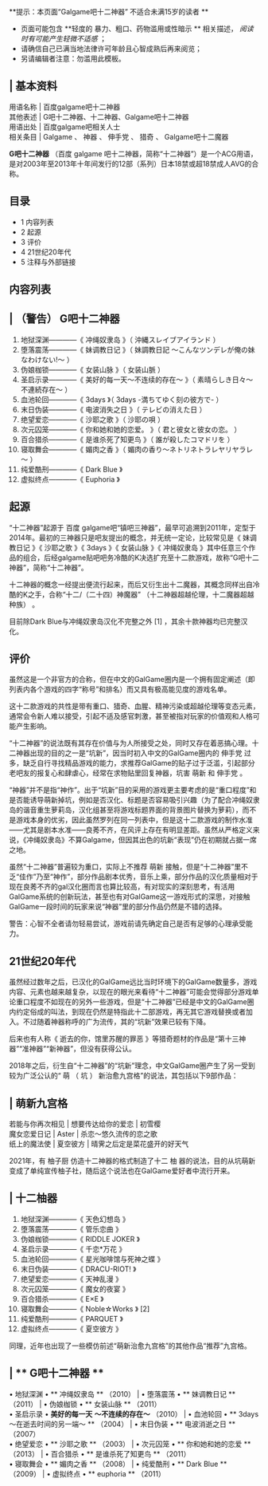 **提示：本页面“Galgame吧十二神器” 不适合未满15岁的读者  **

  * 页面可能包含 **轻度的 暴力、粗口、药物滥用或性暗示  ** 相关描述， _阅读时有可能产生轻微不适感_ ； 
  * 请确信自己已满当地法律许可年龄且心智成熟后再来阅览； 
  * 另请编辑者注意：勿滥用此模板。 

|  **基本资料**  
---  
用语名称  |  百度galgame吧十二神器   
其他表述  |  G吧十二神器、十二神器、Galgame吧十二神器   
用语出处  |  百度galgame吧相关人士   
相关条目  |  Galgame  、  神器  、  伸手党  、  猎奇  、  Galgame吧十二魔器   
  
**G吧十二神器** （百度  galgame
吧十二神器，简称“十二神器”）是一个ACG用语，是对2003年至2013年十年间发行的12部（系列）日本18禁或超18禁成人AVG的合称。

##  目录

  * 1  内容列表 
  * 2  起源 
  * 3  评价 
  * 4  21世纪20年代 
  * 5  注释与外部链接 

##  内容列表

|  （警告）  G吧十二神器  
---  
  
  1. 地狱深渊————《  冲绳奴隶岛  》（  沖縄スレイブアイランド  ） 
  2. 堕落震荡————《  妹调教日记  》（  妹調教日記 〜こんなツンデレが俺の妹なわけない!〜  ） 
  3. 伪娘枷锁————《  女装山脉  》（  女装山脈  ） 
  4. 圣启示录————《  美好的每一天～不连续的存在～  》（  素晴らしき日々～不連続存在～  ） 
  5. 血池轮回————《  3days  》（  3days -満ちてゆく刻の彼方で-  ） 
  6. 末日伪装————《  电波消失之日  》（  テレビの消えた日  ） 
  7. 绝望爱恋————《  沙耶之歌  》（  沙耶の唄  ） 
  8. 次元囚笼————《  你和她和她的恋爱。  》（  君と彼女と彼女の恋。  ） 
  9. 百合猎杀————《  是谁杀死了知更鸟  》（  誰が殺したコマドリを  ） 
  10. 寝取舞会————《  媚肉之香  》（  媚肉の香り～ネトリネトラレヤリヤラレ～  ） 
  11. 纯爱酷刑————《  Dark Blue  》 
  12. 虚拟终点————《  Euphoria  》 

  
  
##  起源

“十二神器”起源于  百度
galgame吧“镇吧三神器”，最早可追溯到2011年，定型于2014年。最初的三神器只是吧友提出的概念，并无统一定论，比较常见是《  妹调教日记  》《
沙耶之歌  》《  3days  》《  女装山脉  》《  冲绳奴隶岛
》其中任意三个作品的组合，后经galgame贴吧吧务冷酷的K决选扩充至十二款游戏，故称“G吧十二神器”，简称“十二神器”。

十二神器的概念一经提出便流行起来，而后又衍生出十二魔器，其概念同样出自冷酷的K之手，合称“十二/（二十四）神魔器”  （十二神器超越伦理，十二魔器超越种族）
。

目前除Dark Blue与冲绳奴隶岛汉化不完整之外  [1]  ，其余十款神器均已完整汉化。

##  评价

虽然这是一个非官方的合称，但在中文的GalGame圈内是一个拥有固定阐述（即列表内各个游戏的四字“称号”和排名）而又具有极高能见度的游戏名单。

这十二款游戏的共性是带有重口、猎奇、血腥、精神污染或超越伦理等变态元素，通常会令新人难以接受，引起不适及感官刺激，甚至被指对玩家的价值观和人格可能产生影响。

“十二神器”的说法既有其存在价值与为人所接受之处，同时又存在着恶搞心理。十二神器出现的目的之一是“坑新”，因当时初入中文的GalGame圈内的  伸手党
过多，缺乏自行寻找精品游戏的能力，求推荐GalGame的贴子过于泛滥，引起部分老吧友的报复心和肆虐心，经常在求物贴里回复神器，坑害  萌新  和  伸手党
。

“神器”并不是指“神作”。出于“坑新”目的采用的游戏更主要考虑的是“重口程度”和是否能诱导萌新掉坑，例如是否汉化、标题是否容易吸引兴趣（为了配合冲绳奴隶岛的谐音重生萝莉岛，汉化组甚至将游戏标题界面的背景图片替换为萝莉），而不是游戏本身的优劣，因此虽然罗列在同一列表中，但是这十二款游戏的制作水准——尤其是剧本水准——良莠不齐，在风评上存在有明显差距。虽然从严格定义来说，《冲绳奴隶岛》不算Galgame，但因其出色的坑新“表现”仍在初期就占据一席之地。

虽然“十二神器”普遍较为重口，实际上不推荐  萌新
接触，但是“十二神器”里不乏“佳作”乃至“神作”，部分作品剧本优秀，音乐上乘，部分作品的汉化质量相对于现在良莠不齐的gal汉化圈而言也算比较高，有对现实的深刻思考，有活用GalGame系统的创新玩法，甚至也有对GalGame这一游戏形式的深思，对接触GalGame一段时间的玩家来说“神器”里的部分作品仍然是不错的选择。

警告：心智不全者请勿轻易尝试，游戏前请先确定自己是否有足够的心理承受能力。

##  21世纪20年代

虽然经过数年之后，已汉化的GalGame远比当时环境下的GalGame数量多，游戏内容、元素也越来越复杂，以现在的眼光来看待“十二神器”可能会觉得部分游戏单论重口程度不如现在的另外一些游戏，但是“十二神器”已经是中文的GalGame圈内约定俗成的叫法，到现在仍然是特指此十二部游戏，再无其它游戏替换或者加入。不过随着神器称呼的广为流传，其的“坑新”效果已较有下降。

后来也有人称《  逝去的你，馆里苏醒的罪恶  》等猎奇题材的作品是“第十三神器”“准神器”“新神器”，但没有获得公认。

2018年之后，衍生自“十二神器”的“坑新”理念，中文GalGame圈产生了另一受到较为广泛公认的“  萌  （  坑  ）
新治愈九宫格”的说法，其包括以下9部作品：

|  萌新九宫格  
---  
若能与你再次相见  |  想要传达给你的爱恋  |  初雪樱   
魔女恋爱日记  |  Aster  |  杀恋～悠久流传的恋之歌   
纸上的魔法使  |  夏空彼方  |  晴霁之后定是菜花盛开的好天气   
  
2021年，有  柚子厨  仿造十二神器的格式制造了十二  柚
器的说法，目的从坑萌新变成了单纯宣传柚子社，随后这个说法也在GalGame爱好者中流行开来。

|  十二柚器  
---  
  
  1. 地狱深渊————《  天色幻想岛  》 
  2. 堕落震荡————《  管乐恋曲  》 
  3. 伪娘枷锁————《  RIDDLE JOKER  》 
  4. 圣启示录————《  千恋*万花  》 
  5. 血池轮回————《  星光咖啡馆与死神之蝶  》 
  6. 末日伪装————《  DRACU-RIOT!  》 
  7. 绝望爱恋————《  天神乱漫  》 
  8. 次元囚笼————《  魔女的夜宴  》 
  9. 百合猎杀————《  E×E  》 
  10. 寝取舞会————《  Noble☆Works  》  [2] 
  11. 纯爱酷刑————《  PARQUET  》 
  12. 虚拟终点————《  夏空彼方  》 

  
  
同理，近年也出现了一些模仿前述“萌新治愈九宫格”的其他作品“推荐”九宫格。

|  ** G吧十二神器  **  
---  
• 地狱深渊 •  ** 冲绳奴隶岛  ** （2010）  |  • 堕落震荡 •  ** 妹调教日记  ** （2011）  |  • 伪娘枷锁 •  ** 女装山脉  ** （2011）   
• 圣启示录 •  **美好的每一天** **～不连续的存在～** （2010）  |  • 血池轮回 •  ** 3days  ～在逝去时间的另一端～  ** （2004）  |  • 末日伪装 •  ** 电波消逝之日  ** （2007）   
• 绝望爱恋 •  ** 沙耶之歌  ** （2003）  |  • 次元囚笼 •  ** 你和她和她的恋爱  ** （2013）  |  • 百合猎杀 •  ** 是谁杀死了知更鸟  ** （2011）   
• 寝取舞会 •  ** 媚肉之香  ** （2008）  |  • 纯爱酷刑 •  ** Dark Blue  ** （2009）  |  • 虚拟终点 •  ** euphoria  ** （2011）   
  